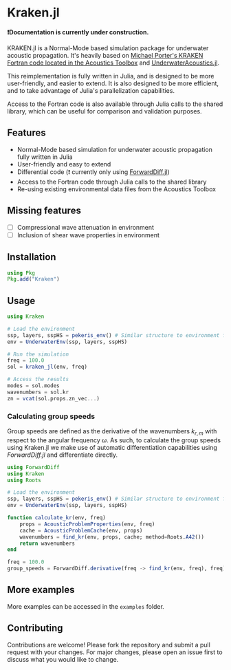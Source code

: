 # Kraken.jl

**❗Documentation is currently under construction.**

KRAKEN.jl is a Normal-Mode based simulation package for underwater acoustic propagation. It's heavily based on [Michael Porter's KRAKEN Fortran code located in the Acoustics Toolbox](https://oalib-acoustics.org/models-and-software/normal-modes/) and [UnderwaterAcoustics.jl](https://github.com/org-arl/UnderwaterAcoustics.jl).

This reimplementation is fully written in Julia, and is designed to be more user-friendly, and easier to extend. It is also designed to be more efficient, and to take advantage of Julia's parallelization capabilities.

Access to the Fortran code is also available through Julia calls to the shared library, which can be useful for comparison and validation purposes.


## Features

- Normal-Mode based simulation for underwater acoustic propagation fully written in Julia
- User-friendly and easy to extend
- Differential code (❗ currently only using [ForwardDiff.jl](https://github.com/JuliaDiff/ForwardDiff.jl))
- Access to the Fortran code through Julia calls to the shared library
- Re-using existing environmental data files from the Acoustics Toolbox

## Missing features
- [ ] Compressional wave attenuation in environment
- [ ] Inclusion of shear wave properties in environment

## Installation

```julia
using Pkg
Pkg.add("Kraken")
```

## Usage

```julia
using Kraken

# Load the environment
ssp, layers, sspHS = pekeris_env() # Similar structure to environment files from the Acoustics Toolbox
env = UnderwaterEnv(ssp, layers, sspHS)

# Run the simulation
freq = 100.0
sol = kraken_jl(env, freq)

# Access the results
modes = sol.modes
wavenumbers = sol.kr
zn = vcat(sol.props.zn_vec...)
```

### Calculating group speeds
Group speeds are defined as the derivative of the wavenumbers $k_{r,m}$ with respect to the angular frequency $\omega$.
As such, to calculate the group speeds using Kraken.jl we make use of automatic differentiation capabilities using
_ForwardDiff.jl_ and differentiate directly.

```julia
using ForwardDiff
using Kraken
using Roots

# Load the environment
ssp, layers, sspHS = pekeris_env() # Similar structure to environment files from the Acoustics Toolbox
env = UnderwaterEnv(ssp, layers, sspHS)

function calculate_kr(env, freq)
    props = AcousticProblemProperties(env, freq)
    cache = AcousticProblemCache(env, props)
    wavenumbers = find_kr(env, props, cache; method=Roots.A42())
    return wavenumbers
end

freq = 100.0
group_speeds = ForwardDiff.derivative(freq -> find_kr(env, freq), freq)
```


## More examples
More examples can be accessed in the `examples` folder.

## Contributing

Contributions are welcome! Please fork the repository and submit a pull request with your changes. For major changes, please open an issue first to discuss what you would like to change.

